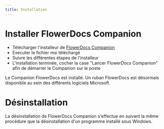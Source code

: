```yaml
---
title: Installation
---
```


# Installer FlowerDocs Companion

* Télécharger l'installeur de [FlowerDocs Companion](https://artifactory.arondor.cloud/artifactory/arondor-release/com/flower/docs/companion/flowerdocs-companion-1.0.0.msi)
* Executer le fichier msi téléchargé
* Suivre les différentes étapes de l'installeur
* L'installation terminée, cocher la case "Lancer FlowerDocs Companion" afin de démarrer le Companion sur le poste

Le Companion FlowerDocs est installé. Un ruban FlowerDocs est désormais disponible au sein des différents logiciels Microsoft.

# Désinstallation
La désinstallation de FlowerDocs Companion s'effectue en suivant la même procédure que la désinstallation d'un programme installé sous Windows.